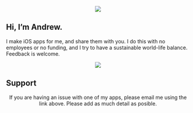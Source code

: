 <center>
<img src="http://andrew.farquharson.co.nz/appicons.png">
</center>

## Hi, I’m Andrew. 
I make iOS apps for me, and share them with you. I do this with no employees or no funding, and I try to have a sustainable world-life balance. 
Feedback is welcome.

<center>
<a href="https://itunes.apple.com/nz/developer/andrew-farquharson/id852921471&amp;ct=site-mainsite">
<img src="http://andrew.farquharson.co.nz/appstore.svg">
</a>
</center>

## Support
<center>
If you are having an issue with one of my apps, please email me using the link above.
Please add as much detail as posible. 
</center>
